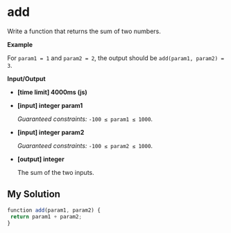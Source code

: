 # add
﻿Write a function that returns the sum of two numbers.

**Example**

For `param1 = 1` and `param2 = 2`, the output should be
`add(param1, param2) = 3`.

**Input/Output**

*   **[time limit] 4000ms (js)**

*   **[input] integer param1**

    _Guaranteed constraints:_
    `-100 ≤ param1 ≤ 1000`.

*   **[input] integer param2**

    _Guaranteed constraints:_
    `-100 ≤ param2 ≤ 1000`.

*   **[output] integer**

    The sum of the two inputs.


## My Solution
```javascript
﻿function add(param1, param2) {
​ return param1 + param2;
}
​

```

